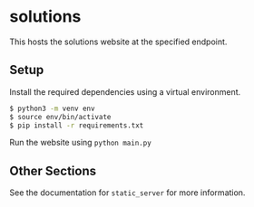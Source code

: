 # solutions

This hosts the solutions website at the specified endpoint.

## Setup

Install the required dependencies using a virtual environment.

```bash
$ python3 -m venv env
$ source env/bin/activate
$ pip install -r requirements.txt
```

Run the website using ``` python main.py ```

## Other Sections

See the documentation for ```static_server``` for more information.
